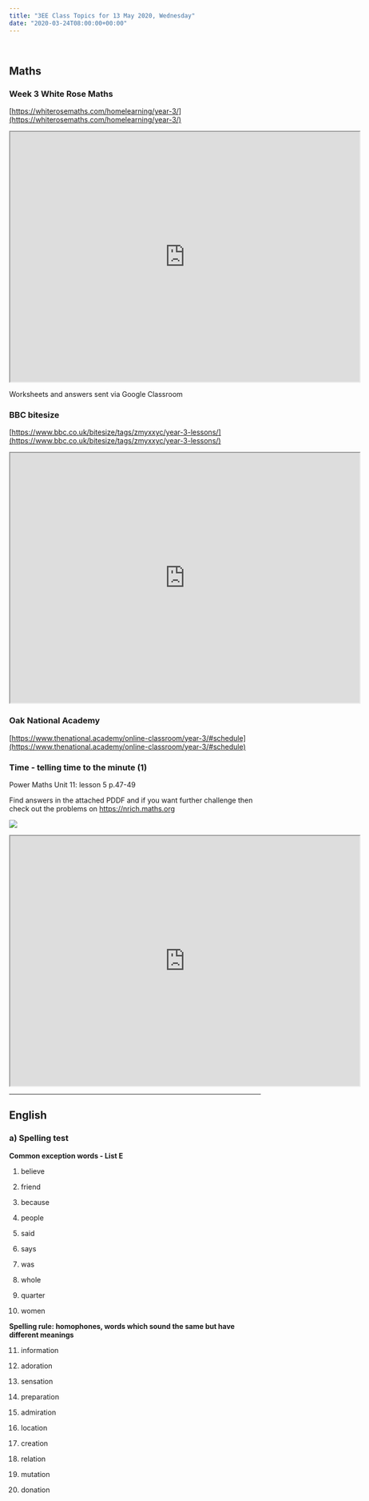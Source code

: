 ```yaml
---
title: "3EE Class Topics for 13 May 2020, Wednesday"
date: "2020-03-24T08:00:00+00:00"
---
```


&nbsp;

## Maths

### Week 3 White Rose Maths

[https://whiterosemaths.com/homelearning/year-3/](https://whiterosemaths.com/homelearning/year-3/)
<iframe src="https://whiterosemaths.com/homelearning/year-3/" width="700px" height="500px" allowfullscreen /></iframe>

Worksheets and answers sent via Google Classroom

### BBC bitesize

[https://www.bbc.co.uk/bitesize/tags/zmyxxyc/year-3-lessons/](https://www.bbc.co.uk/bitesize/tags/zmyxxyc/year-3-lessons/)
<iframe src="https://www.bbc.co.uk/bitesize/tags/zmyxxyc/year-3-lessons/" width="700px" height="500px" allowfullscreen /></iframe>

### Oak National Academy

[https://www.thenational.academy/online-classroom/year-3/#schedule](https://www.thenational.academy/online-classroom/year-3/#schedule)

### Time - telling time to the minute (1)

Power Maths Unit 11: lesson 5 p.47-49

Find answers in the attached PDDF and if you want further challenge then check out the problems on https://nrich.maths.org

[![](/images//powermaths/y3/pm_y3_u11_practicebookanswers.png)](/docs/powermaths/y3/pm_y3_u11_practicebookanswers.pdf)

<iframe src="https://nrich.maths.org" width="700px" height="500px" allowfullscreen /></iframe>

<hr>

## English

### a) Spelling test

**Common exception words - List E**

1. believe

2. friend

3. because

4. people

5. said

6. says

7. was

8. whole

9. quarter

10. women

**Spelling rule: homophones, words which sound the same but have different meanings**

11. information

12. adoration

13. sensation

14. preparation

15. admiration

16. location

17. creation

18. relation

19. mutation

20. donation


<br/>
<br/>


